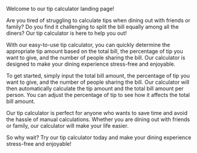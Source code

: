 
Welcome to our tip calculator landing page!

Are you tired of struggling to calculate tips when dining out with friends or family? Do you find it challenging to split the bill equally among all the diners? Our tip calculator is here to help you out!

With our easy-to-use tip calculator, you can quickly determine the appropriate tip amount based on the total bill, the percentage of tip you want to give, and the number of people sharing the bill. Our calculator is designed to make your dining experience stress-free and enjoyable.

To get started, simply input the total bill amount, the percentage of tip you want to give, and the number of people sharing the bill. Our calculator will then automatically calculate the tip amount and the total bill amount per person. You can adjust the percentage of tip to see how it affects the total bill amount.

Our tip calculator is perfect for anyone who wants to save time and avoid the hassle of manual calculations. Whether you are dining out with friends or family, our calculator will make your life easier.

So why wait? Try our tip calculator today and make your dining experience stress-free and enjoyable!
